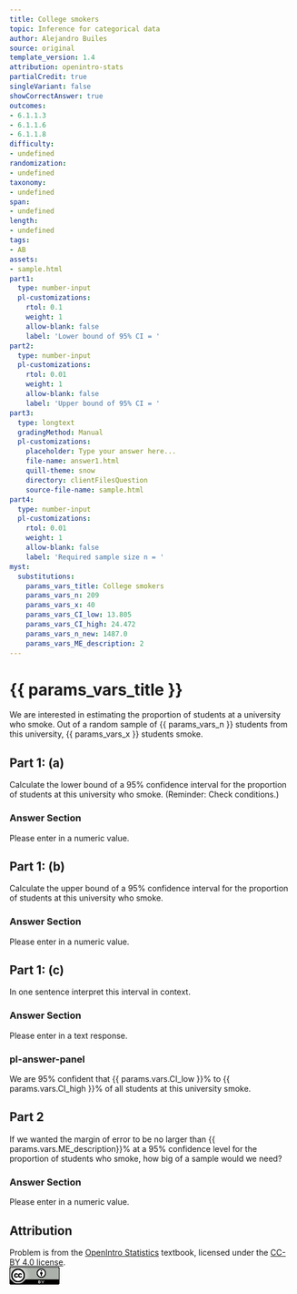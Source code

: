 ```yaml
---
title: College smokers
topic: Inference for categorical data
author: Alejandro Builes
source: original
template_version: 1.4
attribution: openintro-stats
partialCredit: true
singleVariant: false
showCorrectAnswer: true
outcomes:
- 6.1.1.3
- 6.1.1.6
- 6.1.1.8
difficulty:
- undefined
randomization:
- undefined
taxonomy:
- undefined
span:
- undefined
length:
- undefined
tags:
- AB
assets:
- sample.html
part1:
  type: number-input
  pl-customizations:
    rtol: 0.1
    weight: 1
    allow-blank: false
    label: 'Lower bound of 95% CI = '
part2:
  type: number-input
  pl-customizations:
    rtol: 0.01
    weight: 1
    allow-blank: false
    label: 'Upper bound of 95% CI = '
part3:
  type: longtext
  gradingMethod: Manual
  pl-customizations:
    placeholder: Type your answer here...
    file-name: answer1.html
    quill-theme: snow
    directory: clientFilesQuestion
    source-file-name: sample.html
part4:
  type: number-input
  pl-customizations:
    rtol: 0.01
    weight: 1
    allow-blank: false
    label: 'Required sample size n = '
myst:
  substitutions:
    params_vars_title: College smokers
    params_vars_n: 209
    params_vars_x: 40
    params_vars_CI_low: 13.805
    params_vars_CI_high: 24.472
    params_vars_n_new: 1487.0
    params_vars_ME_description: 2
---
```

# {{ params_vars_title }}
We are interested in estimating the proportion of students at a university who smoke. Out of a random sample of {{ params_vars_n }} students from this university, {{ params_vars_x }} students smoke.

## Part 1: (a)

Calculate the lower bound of a 95% confidence interval for the proportion of students at this university who smoke. (Reminder: Check conditions.)

### Answer Section

Please enter in a numeric value.

## Part 1: (b)

Calculate the upper bound of a 95% confidence interval for the proportion of students at this university who smoke.

### Answer Section

Please enter in a numeric value.

## Part 1: (c)

In one sentence interpret this interval in context.

### Answer Section

Please enter in a text response.

### pl-answer-panel

We are 95% confident that {{ params.vars.CI_low }}% to {{ params.vars.CI_high }}% of all students at this university smoke.

## Part 2

If we wanted the margin of error to be no larger than {{ params.vars.ME_description}}% at a 95% confidence level for the proportion of students who smoke, how big of a sample would we need?

### Answer Section

Please enter in a numeric value.

## Attribution

Problem is from the [OpenIntro Statistics](https://openintro.org/book/os/) textbook, licensed under the [CC-BY 4.0 license](https://creativecommons.org/licenses/by/4.0/).<br>![Image representing the Creative Commons 4.0 BY license.](https://raw.githubusercontent.com/firasm/bits/master/by.png)